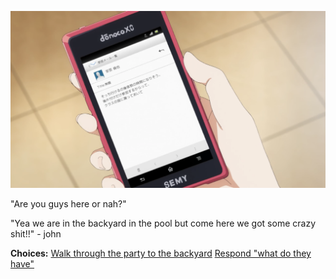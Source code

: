 ![phone-text](Pictures/BlurPhoneMsg.png)

"Are you guys here or nah?"

"Yea we are in the backyard in the pool but come here we got some crazy shit!!" - john

**Choices:**
[Walk through the party to the backyard]()
[Respond "what do they have"]()